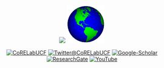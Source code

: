  <p align="center">
<img src="https://user-images.githubusercontent.com/15319503/143174853-2bed07a5-aaf0-49b9-aa10-011a387f151d.png" /> 
 <img src="https://github.com/benyou1969/benyou1969/blob/master/globe.gif?raw=true" width="100px" height="100px"/>
 
</p>


 <p align="center">
  <a href="https://core-lab.weebly.com/"><img src="https://img.shields.io/badge/Lab Website%20-%2302569B.svg?&style=for-the-badge&logo=WordPress&logoColor=white" alt="CoRELabUCF"></a>
  <a href="https://twitter.com/CoRELabUCF"><img src="https://img.shields.io/badge/twitter-%231DA1F2.svg?&style=for-the-badge&logo=twitter&logoColor=white" alt="Twitter@CoRELabUCF"></a>
  <a href="https://scholar.google.com/citations?user=kVuxHc0AAAAJ"><img src="https://img.shields.io/badge/Google Scholar-%230077B5.svg?&style=for-the-badge&logo=Google-Scholar&logoColor=white" alt="Google-Scholar"></a>
 <a href="https://www.researchgate.net/profile/Thomas_Wahl2"><img src="https://img.shields.io/badge/Research_Gate-00CCBB.svg?&style=for-the-badge&logo=ResearchGate&logoColor=white" alt="ResearchGate"></a>
 <a href="https://www.youtube.com/@CoRELabUCF"><img src="https://img.shields.io/badge/youtube-red.svg?&style=for-the-badge&logo=YouTube&logoColor=white" alt="YouTube"></a>
 
</p>














<!--

<img src="https://imgur.com/rilHVxA.png"/>
---

```
Our research mainly focuses on connecting engineering and various science disciplines (e.g., oceanography, hydrology, 
meteorology, climatology) to better understand the vulnerability of coastal societies, built infrastructure, and fragile 
ecosystems under climate change conditions. We study changes in coastal sea levels (mean and extreme), ocean waves, and 
freshwater flows and the associated impacts to support the development of sustainable and resilient adaptation strategies.

Some of the topics we work on are:
- Changes in sea level, storm surges, ocean waves, precipitation, and river discharges
- (Coastal-)Engineering design concepts
- Sustainability of human-natural systems in coastal zones
- Extreme value analysis
- Compound events
- Climate adaptation and resilience
- Integrated coastal vulnerability and risk assessment
- Stochastic and numerical modelling of tides, storm surges, waves, and river flows
- Multi hazards
- Coastal processes and hydrodynamics
```

### Some of Our Ongoing Projects 👩‍💻
- [Megalopolitan Coastal Transformation Hub (MACH): Improving the Understanding and Governance of Co-Evolving Hazards, Development, and Coastal Processes](https://core-lab.weebly.com/nsf_cope_mach.html)
- [Incorporation of Climatic and Hydrologic Non-stationarity into FDOT Planning and Design Guidelines & Processes](https://core-lab.weebly.com/fdot.html)
- [When forces collide: Developing a scalable framework for compound flood risk assessment](https://core-lab.weebly.com/uscrp.html)
- [Contributions to Coastal Sea Level Extremes: Understanding the Past and Projecting the Future](https://core-lab.weebly.com/nasa-sea-level-science-team.html)

    *__Learn about other ongoing projects [here](https://core-lab.weebly.com/projects.html).__*

<img src="https://raw.githubusercontent.com/joetancy/joetancy/master/wave.jpg"/>
 <h2 align="left">Hi <img src="https://raw.githubusercontent.com/ABSphreak/ABSphreak/master/gifs/Hi.gif" width="40px" /> We are Coastal Risks and Engineering Research Lab.</h2>

**Here are some ideas to get you started:**

🙋‍♀️ A short introduction - what is your organization all about?
🌈 Contribution guidelines - how can the community get involved?
👩‍💻 Useful resources - where can the community find your docs? Is there anything else the community should know?
🍿 Fun facts - what does your team eat for breakfast?
🧙 Remember, you can do mighty things with the power of [Markdown](https://docs.github.com/github/writing-on-github/getting-started-with-writing-and-formatting-on-github/basic-writing-and-formatting-syntax)
-->
